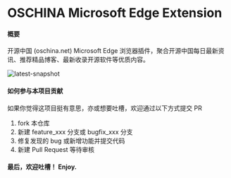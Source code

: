 # OSCHINA Microsoft Edge Extension

#### 概要
开源中国 (oschina.net) Microsoft Edge 浏览器插件，聚合开源中国每日最新资讯、推荐精品博客、最新收录开源软件等优质内容。

![latest-snapshot](https://oscimg.oschina.net/oscnet/up-867140b8bd92b276225190c9c528fea568c.png)


#### 如何参与本项目贡献
如果你觉得这项目挺有意思，亦或想要吐槽，欢迎通过以下方式提交 PR

1.  fork 本仓库
2.  新建 feature_xxx 分支或 bugfix_xxx 分支
3.  修复发现的 bug 或新增功能并提交代码
4.  新建 Pull Request 等待审核

#### 最后，欢迎吐槽！ Enjoy. 
